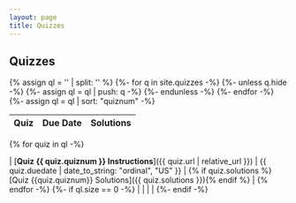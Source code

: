 ```yaml
---
layout: page
title: Quizzes
---
```


## Quizzes

{% assign ql = '' | split: '' %}
{%- for q in site.quizzes -%}
  {%- unless q.hide -%}
    {%- assign ql = ql | push: q -%}
  {%- endunless -%}
{%- endfor -%}
{%- assign ql = ql | sort: "quiznum" -%}

| **Quiz** | **Due Date** | **Solutions** |
| :--- | :--- | :--- |
{% for quiz in ql -%}

| [**Quiz {{ quiz.quiznum }} Instructions**]({{ quiz.url | relative_url }}) | {{ quiz.duedate | date_to_string: "ordinal", "US"  }} | {% if quiz.solutions %}[Quiz {{quiz.quiznum}} Solutions]({{ quiz.solutions }}){% endif %} |
{% endfor -%}
{%- if ql.size == 0 -%}
|   |   |   |
{%- endif -%}
